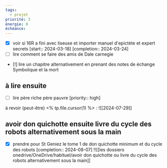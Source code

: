 ```yaml
---
tags:
  - projet
priorité: 3
énergie: 0
échéance: 
---
```

- [X] voir si 16R a fini avec liseuse et importer manuel d'epictète et expert secrets  [start:: 2024-03-18]  [completion:: 2024-03-24]
- [ ] lire comment se faire des amis de Dale carnegie 
- [!] lire un chapitre alternativement en prenant des notes de échange Symbolique et la mort
## à lire ensuite
- [ ] lire père riche père pauvre  [priority:: high]

à revoir (peut-être) <% tp.file.cursor(1) %> : 
![[2024-07-29]]
## avoir don quichotte ensuite livre du cycle des robots alternativement sous la main
- [X] prendre pour St Geniez le tome 1 de don quichotte minimum et du cycle des robots  [completion:: 2024-08-07]
!![[les dossiers onedrive/OneDrive/habituel/avoir don quichotte ou livre du cycle des robots alternativement sous la main]]
